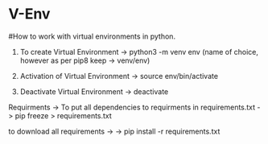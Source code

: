 # V-Env
#How to work with virtual environments in python.

1. To create Virtual Environment 
-> python3 -m venv env              (name of choice, however as per pip8 keep -> venv/env)

2. Activation of Virtual Environment
-> source env/bin/activate

3. Deactivate Virtual Environment
-> deactivate


Requirments ->
To put all dependencies to requirments in requirements.txt
-> pip freeze > requirements.txt

to download all requirements ->
-> pip install -r requirements.txt



